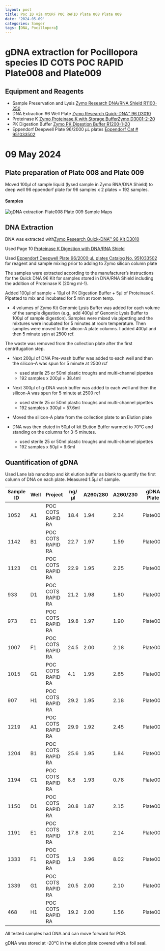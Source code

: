 ```yaml
---
layout: post
title: Poc ID via mtORF POC RAPID Plate 008 Plate 009
date: '2024-05-09'
categories: Sanger
tags: [DNA, Pocillopora]
---
```

# gDNA extraction for Pocillopora species ID COTS POC RAPID Plate008 and Plate009

## Equipment and Reagents

- Sample Preservation and Lysis [Zymo Research DNA/RNA Shield R1100-250](https://github.com/hputnam/Putnam_Lab_Notebook/blob/master/images/Zymo_r1100-250_dna_rna_shield.pdf)
- DNA Extraction 96 Well Plate [Zymo Research Quick-DNA™ 96 D3010](https://github.com/hputnam/Putnam_Lab_Notebook/blob/master/images/_d3010_d3011_d3012_quick-dna_96_kit.pdf) 
- Proteinase K [Zymo Proteinase K with Storage BufferZymo D3001-2-20](https://www.zymoresearch.com/products/proteinase-k-w-storage-buffer-set)
- PK Digestion Buffer [Zymo PK Digestion Buffer R1200-1-20](https://www.zymoresearch.com/products/pk-digestion-buffer)   
- Eppendorf Deepwell Plate 96/2000 µL plates [Eppendorf Cat # 951033502](https://www.eppendorf.com/us-en/eShop-Products/Laboratory-Consumables/Plates/Eppendorf-Deepwell-Plates-p-951033502)


# 09 May 2024
## Plate preparation of Plate 008 and Plate 009
Moved 100µl of sample liquid (lysed sample in Zymo RNA/DNA Shield) to deep well 96 eppendorf plate for 96 samples x 2 plates = 192 samples. 

#### Samples

![gDNA extraction Plate008 Plate 009 Sample Maps](https://github.com/hputnam/Putnam_Lab_Notebook/blob/master/images/20240509_Plate008_Plate009_extractions.jpg?raw=true)


## DNA Extraction  

DNA was extracted with[Zymo Research Quick-DNA™ 96 Kit D3010](https://github.com/hputnam/Putnam_Lab_Notebook/blob/master/images/_d3010_d3011_d3012_quick-dna_96_kit.pdf) 

Used Page 10 [Proteinase K Digestion with DNA/RNA Shield](https://github.com/hputnam/Putnam_Lab_Notebook/blob/master/images/20240411_ZymoQuickDNA96_notes.jpg?raw=true)

Used [Eppendorf Deepwell Plate 96/2000 µL plates Catalog No. 951033502](https://www.eppendorf.com/us-en/eShop-Products/Laboratory-Consumables/Plates/Eppendorf-Deepwell-Plates-p-951033502) for reagent and sample mixing prior to adding to Zymo silicon column plate

The samples were extracted according to the manufacturer’s instructions for the Quick DNA 96 Kit for samples stored in DNA/RNA Shield including the addition of Proteinase K (20mg ml-1). 

Added 100µl of sample + 10µl of PK Digestion Buffer + 5µl of ProteinaseK. Pipetted to mix and incubated for 5 min at room temp. 

- 4 volumes of Zymo Kit Genomic Lysis Buffer was added for each volume of the sample digestion (e.g., add 400µl of Genomic Lysis Buffer to 100µl of sample digestion). Samples were mixed via pipetting and the mixtures were incubated for 5 minutes at room temperature.  Then samples were moved to the silicon-A plate columns. I added 400µl and then 5 minute spin at 2500 rcf.

The waste was removed from the collection plate after the first centrifugation step. 

- Next 200µl of DNA Pre-wash buffer was added to each well and then the silicon-A was spun for 5 minute at 2500 rcf

	- used sterile 25 or 50ml plastic troughs and multi-channel pipettes
	- 192 samples x 200µl = 38.4ml


- Next 300µl of g-DNA wash buffer was added to each well and then the silicon-A was spun for 5 minute at 2500 rcf
 	- used sterile 25 or 50ml plastic troughs and multi-channel pipettes
	- 192 samples x 300µl = 57.6ml

- Moved the silicon-A plate from the collection plate to an Elution plate

- DNA was then eluted in 50µl of kit Elution Buffer warmed to 70°C and standing on the columns for 3-5 minutes. 
 	- used sterile 25 or 50ml plastic troughs and multi-channel pipettes
	- 192 samples x 50µl = 9.6ml


## Quantification of gDNA   
Used Lane lab nanodrop and kit elution buffer as blank to quantify the first column of DNA on each plate. Measured 1.5µl of sample. 

Sample ID |  Well |Project |  ng/µl | A260/280 | A260/230| gDNA Plate|
---|---|---| ---|---|---|---|
1052  |A1  |POC COTS RAPID RA | 18.4|1.94|2.34| Plate008
1142  |B1  |POC COTS RAPID RA | 22.7|1.97|1.59| Plate008
1123  |C1  |POC COTS RAPID RA | 22.9|1.95|2.25| Plate008
933   |D1  |POC COTS RAPID RA | 21.2|1.98|1.80| Plate008
973   |E1  |POC COTS RAPID RA | 19.8|1.97|1.90| Plate008
1007  |F1  |POC COTS RAPID RA | 24.5|2.00|2.18| Plate008
1015  |G1  |POC COTS RAPID RA | 4.1 |1.95|2.65| Plate008
907   |H1  |POC COTS RAPID RA | 29.2|1.95|2.18| Plate008
1219  |A1  |POC COTS RAPID RA | 29.9|1.92|2.45| Plate009
1204  |B1  |POC COTS RAPID RA | 25.6|1.95|1.84| Plate009
1194  |C1  |POC COTS RAPID RA | 8.8 |1.93|0.78| Plate009
1150  |D1  |POC COTS RAPID RA | 30.8|1.87|2.15| Plate009
1191  |E1  |POC COTS RAPID RA | 17.8|2.01|2.14| Plate009
1333  |F1  |POC COTS RAPID RA | 1.9 |3.96|8.02| Plate009
1339  |G1  |POC COTS RAPID RA | 20.5|2.00|2.10| Plate009
468   |H1  |POC COTS RAPID RA | 19.2|2.00|1.56| Plate009



All tested samples had DNA and can move forward for PCR.

gDNA was stored at -20°C in the elution plate covered with a foil seal.
